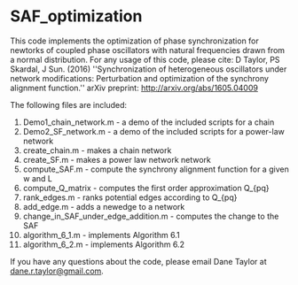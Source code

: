# SAF_optimization
This code implements the optimization of phase synchronization for newtorks of coupled phase oscillators 
with natural frequencies drawn from a normal distribution. For any usage of this code, please cite:
D Taylor, PS Skardal, J Sun. (2016) ''Synchronization of heterogeneous oscillators under network 
modifications: Perturbation and optimization of the synchrony alignment function.'' 
arXiv preprint:  http://arxiv.org/abs/1605.04009

The following files are included:

1. Demo1_chain_network.m - a demo of the included scripts for a chain
2. Demo2_SF_network.m - a demo of the included scripts for a power-law network
3. create_chain.m - makes a chain network
4. create_SF.m - makes a power law network network
5. compute_SAF.m - compute the synchrony alignment function for a given w and L	
6. compute_Q_matrix - computes the first order approximation Q_{pq}
7. rank_edges.m - ranks potential edges according to Q_{pq}
8. add_edge.m - adds a newedge to a network
9. change_in_SAF_under_edge_addition.m - computes the change to the SAF
10. algorithm_6_1.m - implements Algorithm 6.1
11. algorithm_6_2.m - implements Algorithm 6.2

If you have any questions about the code, please email Dane Taylor at dane.r.taylor@gmail.com.
